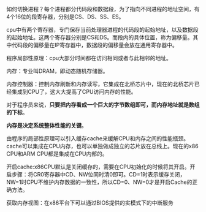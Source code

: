 如何切换进程？每个进程都分代码段和数据段，为了指向不同进程的地址空间，有4个16位的段寄存器，分别是CS、DS、SS、ES。

cpu中有两个寄存器，专门保存当前处理器进程的代码段的起始地址，以及数据段的起始地址。这两个寄存器分别是CS和DS。而段内的具体位置，称为偏移量。其中代码段的偏移量在IP寄存器中，数据段的偏移量会放在通用寄存器中。



程序局部性原理：cpu大部分时间都在访问相同或者与此相邻的地址。



内存：专业叫DRAM，即动态随机存储器。

内存控制器：控制内存刷新和内存读写，它集成在北桥芯片中，现在的北桥芯片已经集成到CPU了，这大大提高了CPU访问内存的性能。

对于程序员来说，**只要把内存看成一个巨大的字节数组即可，而内存地址就是数组的下标**。

**内存是决定系统整体性能的关键**。



由程序的局部性原理可以引入缓存cache来缓解CPU和内存之间的性能瓶颈。cache可以集成在CPU内存，也可以单独做成独立的芯片放在总线上。现在的x86 CPU和ARM CPU都是集成在CPU内部的。



开启cache:x86CPU默认是关闭缓存的，需要在CPU初始化的时候将其开启。开启步骤：将CR0寄存器中CD、NW位同时清0即可。CD=1时表示缓存关闭，NW=1时CPU不维护内存数据的一致性，所以CD=0、NW=0才是开启Cache的正确方法。



获取内存视图：在x86平台下可以通过BIOS提供的实模式下的中断服务